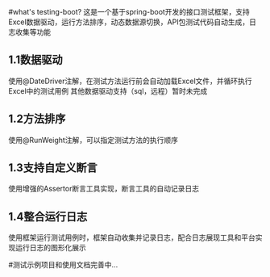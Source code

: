 #what's testing-boot?
  这是一个基于spring-boot开发的接口测试框架，支持Excel数据驱动，运行方法排序，动态数据源切换，API包测试代码自动生成，日志收集等功能
## 1.1数据驱动
使用@DateDriver注解，在测试方法运行前会自动加载Excel文件，并循环执行Excel中的测试用例
其他数据驱动支持（sql，远程）暂时未完成
## 1.2方法排序
使用@RunWeight注解，可以指定测试方法的执行顺序
## 1.3支持自定义断言
使用增强的Assertor断言工具实现，断言工具的自动记录日志
## 1.4整合运行日志
使用框架运行测试用例时，框架自动收集并记录日志，配合日志展现工具和平台实现运行日志的图形化展示

#测试示例项目和使用文档完善中... 
